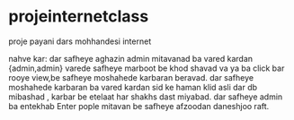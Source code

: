 # projeinternetclass
proje payani dars mohhandesi internet

nahve kar:
dar safheye aghazin admin mitavanad ba vared kardan {admin,admin} varede safheye marboot be khod shavad va ya ba click bar rooye view,be safheye moshahede karbaran beravad.
dar safheye moshahede karbaran ba vared kardan sid ke haman klid asli dar db mibashad , karbar be etelaat har shakhs dast miyabad.
dar safheye admin ba entekhab Enter pople mitavan be safheye afzoodan daneshjoo raft.

